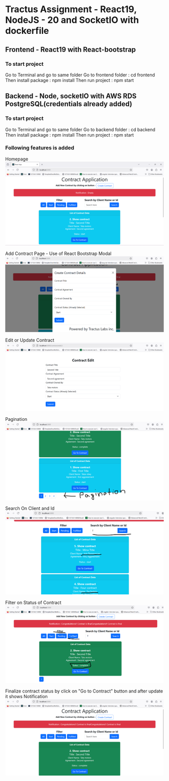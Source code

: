 # Tractus Assignment - React19, NodeJS - 20 and SocketIO with dockerfile


## Frontend - React19 with React-bootstrap 
### To start project
Go to Terminal and go to same folder
Go to frontend folder :  cd frontend
Then install package : npm install
Then run project : npm start



## Backend - Node, socketIO with AWS RDS PostgreSQL(credentials already added)
### To start project
Go to Terminal and go to same folder
Go to backend folder :  cd backend
Then install package : npm install
Then run project : npm start




### Following features is added
Homepage
![](https://github.com/paragkulkarni/tractus/blob/master/t1.png)

Add Contract Page - Use of React Bootstrap Modal
![](https://github.com/paragkulkarni/tractus/blob/master/t4.png)

Edit or Update Contract 
![](https://github.com/paragkulkarni/tractus/blob/master/t2.png)

Pagination
![](https://github.com/paragkulkarni/tractus/blob/master/t5.png)

Search On Client and Id
![](https://github.com/paragkulkarni/tractus/blob/master/t6.png)

Filter on Status of Contract
![](https://github.com/paragkulkarni/tractus/blob/master/t7.png)

Finalize contract status by click on "Go to Contract" button and after update it shows Notification 
![](https://github.com/paragkulkarni/tractus/blob/master/t3.png)






